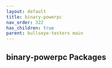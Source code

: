 ```yaml
---
layout: default
title: binary-powerpc
nav_order: 322
has_children: true
parent: bullseye-testers main
---
```


## binary-powerpc Packages
